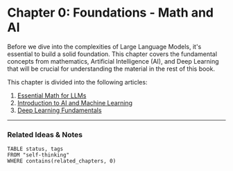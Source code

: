 # Chapter 0: Foundations - Math and AI

Before we dive into the complexities of Large Language Models, it's essential to build a solid foundation. This chapter covers the fundamental concepts from mathematics, Artificial Intelligence (AI), and Deep Learning that will be crucial for understanding the material in the rest of this book.

This chapter is divided into the following articles:

1.  [Essential Math for LLMs](./01_essential_math.md)
2.  [Introduction to AI and Machine Learning](./02_introduction_to_ai_and_ml.md)
3.  [Deep Learning Fundamentals](./03_deep_learning_fundamentals.md)

---
### Related Ideas & Notes

```dataview
TABLE status, tags
FROM "self-thinking"
WHERE contains(related_chapters, 0)
```
